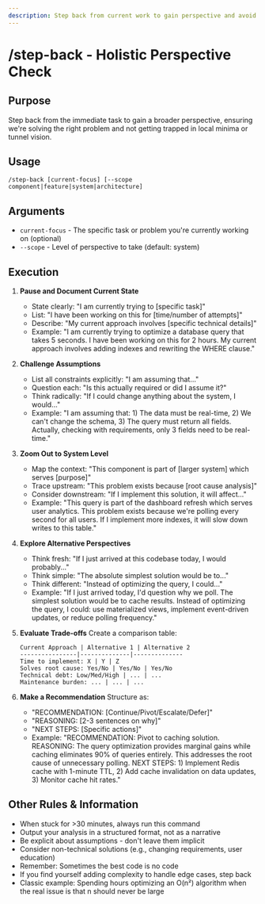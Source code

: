 ```yaml
---
description: Step back from current work to gain perspective and avoid getting trapped in local minima
---
```


# /step-back - Holistic Perspective Check

## Purpose

Step back from the immediate task to gain a broader perspective, ensuring we're solving the right problem and not getting trapped in local minima or tunnel vision.

## Usage

```
/step-back [current-focus] [--scope component|feature|system|architecture]
```

## Arguments

- `current-focus` - The specific task or problem you're currently working on (optional)
- `--scope` - Level of perspective to take (default: system)

## Execution

1. **Pause and Document Current State**
   - State clearly: "I am currently trying to [specific task]"
   - List: "I have been working on this for [time/number of attempts]"
   - Describe: "My current approach involves [specific technical details]"
   - Example: "I am currently trying to optimize a database query that takes 5 seconds. I have been working on this for 2 hours. My current approach involves adding indexes and rewriting the WHERE clause."

2. **Challenge Assumptions**
   - List all constraints explicitly: "I am assuming that..."
   - Question each: "Is this actually required or did I assume it?"
   - Think radically: "If I could change anything about the system, I would..."
   - Example: "I am assuming that: 1) The data must be real-time, 2) We can't change the schema, 3) The query must return all fields. Actually, checking with requirements, only 3 fields need to be real-time."

3. **Zoom Out to System Level**
   - Map the context: "This component is part of [larger system] which serves [purpose]"
   - Trace upstream: "This problem exists because [root cause analysis]"
   - Consider downstream: "If I implement this solution, it will affect..."
   - Example: "This query is part of the dashboard refresh which serves user analytics. This problem exists because we're polling every second for all users. If I implement more indexes, it will slow down writes to this table."

4. **Explore Alternative Perspectives**
   - Think fresh: "If I just arrived at this codebase today, I would probably..."
   - Think simple: "The absolute simplest solution would be to..."
   - Think different: "Instead of optimizing the query, I could..."
   - Example: "If I just arrived today, I'd question why we poll. The simplest solution would be to cache results. Instead of optimizing the query, I could: use materialized views, implement event-driven updates, or reduce polling frequency."

5. **Evaluate Trade-offs**
   Create a comparison table:
   ```
   Current Approach | Alternative 1 | Alternative 2
   ----------------|--------------|--------------
   Time to implement: X | Y | Z
   Solves root cause: Yes/No | Yes/No | Yes/No
   Technical debt: Low/Med/High | ... | ...
   Maintenance burden: ... | ... | ...
   ```

6. **Make a Recommendation**
   Structure as:
   - "RECOMMENDATION: [Continue/Pivot/Escalate/Defer]"
   - "REASONING: [2-3 sentences on why]"
   - "NEXT STEPS: [Specific actions]"
   - Example: "RECOMMENDATION: Pivot to caching solution. REASONING: The query optimization provides marginal gains while caching eliminates 90% of queries entirely. This addresses the root cause of unnecessary polling. NEXT STEPS: 1) Implement Redis cache with 1-minute TTL, 2) Add cache invalidation on data updates, 3) Monitor cache hit rates."

## Other Rules & Information

- When stuck for >30 minutes, always run this command
- Output your analysis in a structured format, not as a narrative
- Be explicit about assumptions - don't leave them implicit
- Consider non-technical solutions (e.g., changing requirements, user education)
- Remember: Sometimes the best code is no code
- If you find yourself adding complexity to handle edge cases, step back
- Classic example: Spending hours optimizing an O(n²) algorithm when the real issue is that n should never be large